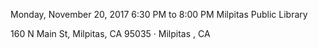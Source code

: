 Monday, November 20, 2017
6:30 PM to 8:00 PM
Milpitas Public Library

160 N Main St, Milpitas, CA 95035 · Milpitas , CA
